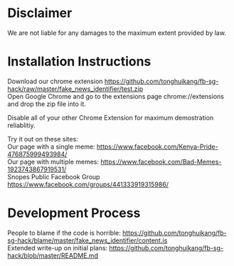 # Disclaimer
We are not liable for any damages to the maximum extent provided by law.

# Installation Instructions
Download our chrome extension https://github.com/tonghuikang/fb-sg-hack/raw/master/fake_news_identifier/test.zip <BR>
Open Google Chrome and go to the extensions page chrome://extensions and drop the zip file into it. <BR>

Disable all of your other Chrome Extension for maximum demostration reliablitiy. <BR>

Try it out on these sites: <BR>
Our page with a single meme: https://www.facebook.com/Kenya-Pride-476875999493984/ <BR>
Our page with multiple memes: https://www.facebook.com/Bad-Memes-1923743867919531/ <BR>
Snopes Public Facebook Group https://www.facebook.com/groups/441333919315986/

# Development Process
People to blame if the code is horrible: https://github.com/tonghuikang/fb-sg-hack/blame/master/fake_news_identifier/content.js <BR>
Extended write-up on initial plans: https://github.com/tonghuikang/fb-sg-hack/blob/master/README.md <BR>
